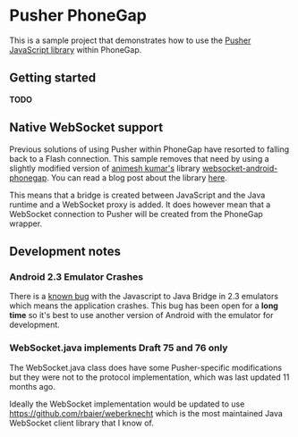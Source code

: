 # Pusher PhoneGap

This is a sample project that demonstrates how to use the [Pusher JavaScript library]() within PhoneGap.

## Getting started

**TODO**

## Native WebSocket support
Previous solutions of using Pusher within PhoneGap have resorted to falling back to a Flash connection. This sample removes that need by using a slightly modified version of [animesh kumar's](http://anismiles.wordpress.com/) library [websocket-android-phonegap](https://github.com/anismiles/websocket-android-phonegap). You can read a blog post about the library [here](http://anismiles.wordpress.com/2011/02/03/websocket-support-in-android%E2%80%99s-phonegap-apps/).

This means that a bridge is created between JavaScript and the Java runtime and a WebSocket proxy is added. It does however mean that a WebSocket connection to Pusher will be created from the PhoneGap wrapper.

## Development notes

### Android 2.3 Emulator Crashes

There is a [known bug](http://code.google.com/p/android/issues/detail?id=12987) with the Javascript to Java Bridge in 2.3 emulators which means the application crashes. This bug has been open for a **long time** so it's best to use another version of Android with the emulator for development.

### WebSocket.java implements Draft 75 and 76 only

The WebSocket.java class does have some Pusher-specific modifications but they were not to the protocol implementation, which was last updated 11 months ago.

Ideally the WebSocket implementation would be updated to use <https://github.com/rbaier/weberknecht> which is the most maintained Java WebSocket client library that I know of.